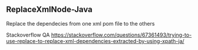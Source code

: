## ReplaceXmlNode-Java
Replace the dependecies from one xml pom file to the others

Stackoverflow QA
https://stackoverflow.com/questions/67361493/trying-to-use-replace-to-replace-xml-dependencies-extracted-by-using-xpath-ja/

